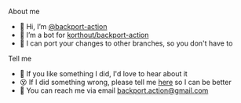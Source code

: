 About me
- 👋 Hi, I’m [@backport-action](https://github.com/backport-action)
- 🤖 I’m a bot for [korthout/backport-action](https://github.com/korthout/backport-action)
- 🚀 I can port your changes to other branches, so you don't have to

Tell me
- 🥳 If you like something I did, I'd love to hear about it
- 😵 If I did something wrong, please tell me [here](https://github.com/korthout/backport-action/issues) so I can be better
- 💌 You can reach me via email backport.action@gmail.com
